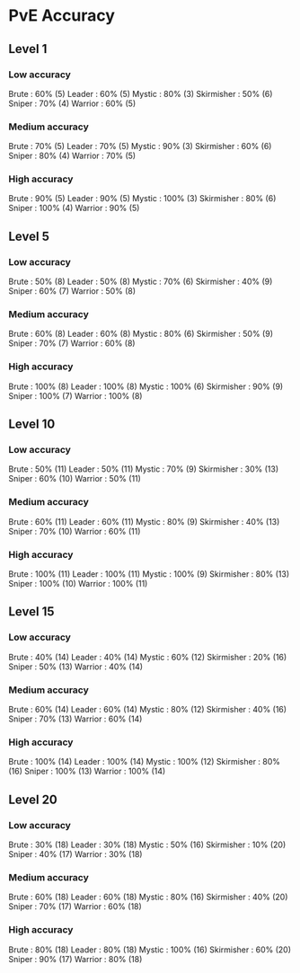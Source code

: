 # PvE Accuracy

## Level 1

### Low accuracy
Brute             : 60% (5)
Leader            : 60% (5)
Mystic            : 80% (3)
Skirmisher        : 50% (6)
Sniper            : 70% (4)
Warrior           : 60% (5)

### Medium accuracy
Brute             : 70% (5)
Leader            : 70% (5)
Mystic            : 90% (3)
Skirmisher        : 60% (6)
Sniper            : 80% (4)
Warrior           : 70% (5)

### High accuracy
Brute             : 90% (5)
Leader            : 90% (5)
Mystic            : 100% (3)
Skirmisher        : 80% (6)
Sniper            : 100% (4)
Warrior           : 90% (5)

## Level 5

### Low accuracy
Brute             : 50% (8)
Leader            : 50% (8)
Mystic            : 70% (6)
Skirmisher        : 40% (9)
Sniper            : 60% (7)
Warrior           : 50% (8)

### Medium accuracy
Brute             : 60% (8)
Leader            : 60% (8)
Mystic            : 80% (6)
Skirmisher        : 50% (9)
Sniper            : 70% (7)
Warrior           : 60% (8)

### High accuracy
Brute             : 100% (8)
Leader            : 100% (8)
Mystic            : 100% (6)
Skirmisher        : 90% (9)
Sniper            : 100% (7)
Warrior           : 100% (8)

## Level 10

### Low accuracy
Brute             : 50% (11)
Leader            : 50% (11)
Mystic            : 70% (9)
Skirmisher        : 30% (13)
Sniper            : 60% (10)
Warrior           : 50% (11)

### Medium accuracy
Brute             : 60% (11)
Leader            : 60% (11)
Mystic            : 80% (9)
Skirmisher        : 40% (13)
Sniper            : 70% (10)
Warrior           : 60% (11)

### High accuracy
Brute             : 100% (11)
Leader            : 100% (11)
Mystic            : 100% (9)
Skirmisher        : 80% (13)
Sniper            : 100% (10)
Warrior           : 100% (11)

## Level 15

### Low accuracy
Brute             : 40% (14)
Leader            : 40% (14)
Mystic            : 60% (12)
Skirmisher        : 20% (16)
Sniper            : 50% (13)
Warrior           : 40% (14)

### Medium accuracy
Brute             : 60% (14)
Leader            : 60% (14)
Mystic            : 80% (12)
Skirmisher        : 40% (16)
Sniper            : 70% (13)
Warrior           : 60% (14)

### High accuracy
Brute             : 100% (14)
Leader            : 100% (14)
Mystic            : 100% (12)
Skirmisher        : 80% (16)
Sniper            : 100% (13)
Warrior           : 100% (14)

## Level 20

### Low accuracy
Brute             : 30% (18)
Leader            : 30% (18)
Mystic            : 50% (16)
Skirmisher        : 10% (20)
Sniper            : 40% (17)
Warrior           : 30% (18)

### Medium accuracy
Brute             : 60% (18)
Leader            : 60% (18)
Mystic            : 80% (16)
Skirmisher        : 40% (20)
Sniper            : 70% (17)
Warrior           : 60% (18)

### High accuracy
Brute             : 80% (18)
Leader            : 80% (18)
Mystic            : 100% (16)
Skirmisher        : 60% (20)
Sniper            : 90% (17)
Warrior           : 80% (18)
